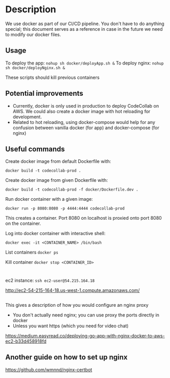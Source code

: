 # Description

We use docker as part of our CI/CD pipeline. You don't have to do anything special; this document serves as a reference in case in the future we need to modify our docker files.

## Usage

To deploy the app: `nohup sh docker/deployApp.sh &`
To deploy nginx: `nohup sh docker/deployNginx.sh &`

These scripts should kill previous containers

## Potential improvements

- Currently, docker is only used in production to deploy CodeCollab on AWS. We could also create a docker image with hot reloading for development.
- Related to hot reloading, using docker-compose would help for any confusion between vanilla docker (for app) and docker-compose (for nginx)

## Useful commands

Create docker image from default Dockerfile with:

```
docker build -t codecollab-prod .
```

Create docker image from given Dockerfile with:

```
docker build -t codecollab-prod -f docker/Dockerfile.dev .
```

Run docker container with a given image:

```
docker run -p 8080:8080 -p 4444:4444 codecollab-prod
```

This creates a container. Port 8080 on localhost is proxied onto port 8080 on the container.

Log into docker container with interactive shell:

```
docker exec -it <CONTAINER_NAME> /bin/bash
```

List containers `docker ps`

Kill container `docker stop <CONTAINER_ID>`

#

ec2 instance: `ssh ec2-user@54.215.164.18`

http://ec2-54-215-164-18.us-west-1.compute.amazonaws.com/

##

This gives a description of how you would configure an nginx proxy

- You don't actually need nginx; you can use proxy the ports directly in docker
- Unless you want https (which you need for video chat)

https://medium.easyread.co/deploying-go-app-with-nginx-docker-to-aws-ec2-b33d458918fd

## Another guide on how to set up nginx

https://github.com/wmnnd/nginx-certbot

